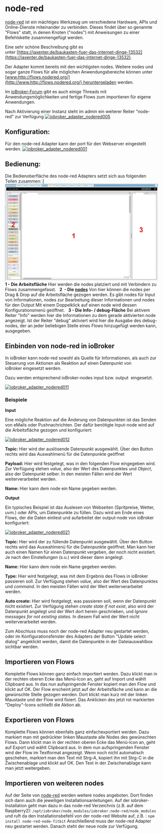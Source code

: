 # **node-red**

[node-red](http://www.nodered.org) ist ein mächtiges Werkzeug um verschiedene Hardware, APIs und Online-Dienste miteinander zu verbinden. Dieses findet über so genannte "Flows" statt, in denen Knoten ("nodes") mit Anweisungen zu einer Befehlskette zusammengefügt werden.

Eine sehr schöne Beschreibung gibt es unter [https://jaxenter.de/baukasten-fuer-das-internet-dinge-13532](https://jaxenter.de/baukasten-fuer-das-internet-dinge-13532).

Der Adapter kommt bereits mit den wichtigsten nodes. Weitere nodes und sogar ganze Flows für alle möglichen Anwendungsbereiche können unter [www.http://flows.nodered.org/](http://www.http://flows.nodered.org/) heruntergeladen werden.

Im [ioBroker-Forum](http://forum.iobroker.net/viewforum.php?f=32&sid=d3c8ef0d9fd9932f55035d208c456bd8) gibt es auch einige Threads mit Anwendungsmöglichkeiten und fertige Flows zum importieren für eigene Anwendungen.

Nach Aktivierung einer Instanz steht im admin ein weiterer Reiter "node-red" zur Verfügung [![iobroker_adapter_nodered005](img/iobroker_adapter_nodered005.jpg)](img/iobroker_adapter_nodered005.jpg)

## **Konfiguration:**

Für den node-red Adapter kann der port für den Webserver eingestellt werden. [![iobroker_adapter_nodered001](img/iobroker_adapter_nodered001.jpg)](img/iobroker_adapter_nodered001.jpg)

## [](https://github.com/ioBroker/ioBroker/wiki/ioBroker-Adapter-admin#bedienung)**Bedienung:**

Die Bedienoberfläche des node-red Adapters setzt sich aus folgenden Teilen zusammen: [
![](img/node-red_iobroker_adapter_nodered006.jpg)
 **1 - Die Arbeitsfläche** Hier werden die nodes platziert und mit Verbindern zu Flows zusammengefasst.   **2  - Die [nodes](img/_page_id_1010_lang=de)** Von hier können die nodes per Drag & Drop auf die Arbeitsfläche gezogen werden. Es gibt nodes für Input von Informationen, nodes zur Bearbeitung dieser Informationen und nodes für den Output Mit einem Doppelklick auf einen node wird dessen Konfigurationsmenü geöffnet.   **3 - Die Info- / debug-Fläche** Bei aktivem Reiter "Info" werden hier die Informationen zu dem gerade aktivierten node angezeigt. Ist der Reiter "debug" aktiviert wird hier die Ausgabe des debug-nodes, der an jeder beliebigen Stelle eines Flows hinzugefügt werden kann, ausgegeben.

## Einbinden von node-red in ioBroker

In ioBroker kann node-red sowohl als Quelle für Informationen, als auch zur Steuerung von Aktionen als Reaktion auf einen Datenpunkt von ioBroker eingesetzt werden.

Dazu werden entsprechend ioBroker-nodes input bzw. output  eingesetzt.

[![iobroker_adapter_nodered011](img/iobroker_adapter_nodered011.jpg)](img/iobroker_adapter_nodered011.jpg)

### **Beispiele**

**Input**

Eine mögliche Reaktion auf die Änderung von Datenpunkten ist das Senden von eMails oder Pushnachrichten. Der dafür benötigte Input-node wird auf die Arbeitsfläche gezogen und konfiguriert:

[![iobroker_adapter_nodered012](img/iobroker_adapter_nodered012.jpg)](img/iobroker_adapter_nodered012.jpg)

**Topic:** Hier wird der auslösende Datenpunkt ausgewählt. Über den Button rechts wird das Auswahlmenü für die Datenpunkte geöffnet

**Payload:** Hier wird festgelegt, was in den folgenden Flow eingegeben wird. Zur Verfügung stehen _value_, also der Wert des Datenpunktes und _Object_, also der Datenpunkt selber. In den meisten Fällen wird der Wert weiterverarbeitet werden.

**Name:** Hier kann dem node ein Name gegeben werden.

**Output**

Ein typisches Beispiel ist das Auslesen von Webseiten (Spritpreise, Wetter, uvm.) oder APIs, um Datenpunkte zu füllen. Dazu wird am Ende eines Flows, der die Daten einliest und aufarbeitet der output-node von ioBroker konfiguriert:

[![iobroker_adapter_nodered021](img/iobroker_adapter_nodered021.jpg)](img/iobroker_adapter_nodered021.jpg)

**Topic:** Hier wird der zu füllende Datenpunkt ausgewählt. Über den Button rechts wird das Auswahlmenü für die Datenpunkte geöffnet. Man kann hier auch einen Namen für einen Datenpunkt vergeben, der noch nicht existiert. Je nach den Einstellungen (s.u.) wird dieser dann angelegt.

**Name:** Hier kann dem node ein Name gegeben werden.

**Type:** Hier wird festgelegt, was mit dem Ergebnis des Flows in ioBroker passieren soll. Zur Verfügung stehen _value_, also der Wert des Datenpunktes und _command_. In den meisten Fällen wird der Wert weiterverarbeitet werden.

**Auto create:** Hier wird festgelegt, was passieren soll, wenn der Datenpunkt nicht existiert. Zur Verfügung stehen _create state if not exist_, also wird der Datenpunkt angelegt und der Wert dort herein geschrieben, und _Ignore messages for not existing states._ In diesem Fall wird der Wert nicht weiterverarbeitet werden.

Zum Abschluss muss noch der node-red Adapter neu gestartet werden, oder im Konfigurationsfenster des Adapters der Button "Update select dialog" angeklickt werden, damit die Datenpunkte in der Dateiauswahlbox sichtbar werden.

## Importieren von Flows

Komplette Flows können ganz einfach importiert werden. Dazu klickt man in der rechten oberen Ecke das Menü-Icon an, geht auf Import und wählt Clipboard aus. In das nun aufspringende Fenster kopiert man den Flow und klickt auf OK. Der Flow erscheint jetzt auf der Arbeitsfläche und kann an die gewünschte Stelle gezogen werden. Dort klickt man kurz mit der linken Maustaste und der Flow wird fixiert. Das Anklicken des jetzt rot markierten "Deploy"-Icons schließt die Aktion ab.

## Exportieren von Flows

Komplette Flows können ebenfalls ganz einfachexportiert werden. Dazu markiert man mit gedrückter linken Maustaste alle Nodes des gewünschten Flows. Dann klickt man in der rechten oberen Ecke das Menü-Icon an, geht auf Export und wählt Clipboard aus. In dem nun aufspringenden Fenster wird der Flow im Textformat angezeigt. Wenn noch nicht automatisch geschehen, markiert man den Text mit Strg-A, kopiert ihn mit Strg-C in die Zwischenablage und klickt auf OK. Den Text in der Zwischenablage kann man jetzt weitergeben.

## **Importieren von weiteren nodes**

Auf der Seite von [node-red](http://www.nodered.org) werden weitere nodes angeboten. Dort finden sich dann auch die jeweiligen Installationsanleitungen. Auf der iobroker-Installation geht man dazu in das node-red Verzeichnis (z.B. auf dem Raspberry2): `/opt/iobroker/node_modules/iobroker.node-red/node_modules` und ruft da den Installationsbefehl von der node-red Website auf, z.B. : `npm install node-red-node-fitbit` Anschließend muss der node-red Adapter neu gestartet werden. Danach steht der neue node zur Verfügung.